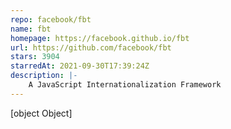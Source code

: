```yaml
---
repo: facebook/fbt
name: fbt
homepage: https://facebook.github.io/fbt
url: https://github.com/facebook/fbt
stars: 3904
starredAt: 2021-09-30T17:39:24Z
description: |-
    A JavaScript Internationalization Framework
---
```


[object Object]
